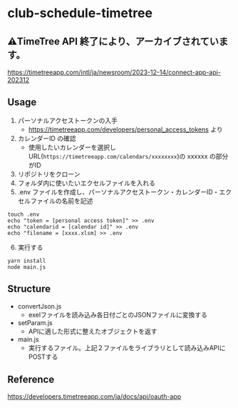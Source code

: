 # club-schedule-timetree
## ⚠️TimeTree API 終了により、アーカイブされています。
https://timetreeapp.com/intl/ja/newsroom/2023-12-14/connect-app-api-202312
## Usage
1. パーソナルアクセストークンの入手
    - https://timetreeapp.com/developers/personal_access_tokens より
2. カレンダーID の確認
    - 使用したいカレンダーを選択しURL(`https://timetreeapp.com/calendars/xxxxxxxx`)の xxxxxx の部分がID
3. リポジトリをクローン
4. フォルダ内に使いたいエクセルファイルを入れる
5. .env ファイルを作成し、パーソナルアクセストークン・カレンダーID・エクセルファイルの名前を記述
```
touch .env
echo "token = [personal access token]" >> .env
echo "calendarid = [calendar id]" >> .env
echo "filename = [xxxx.xlsm] >> .env
```
6. 実行する
```
yarn install
node main.js
```
## Structure
- convertJson.js
    - exelファイルを読み込み各日付ごとのJSONファイルに変換する
- setParam.js
    - APIに適した形式に整えたオブジェクトを返す
- main.js
    - 実行するファイル。上記２ファイルをライブラリとして読み込みAPIにPOSTする
## Reference
https://developers.timetreeapp.com/ja/docs/api/oauth-app
